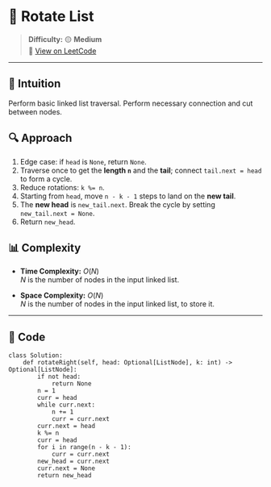 
# 🧠 Rotate List

> **Difficulty:** 🟡 **Medium**\
> 📎 [View on LeetCode](https://leetcode.com/problems/rotate-list/description/)

---

## 📝 Intuition

Perform basic linked list traversal. Perform necessary connection and cut between nodes.

## 🔍 Approach

1. Edge case: if `head` is `None`, return `None`.
2. Traverse once to get the **length `n`** and the **tail**; connect `tail.next = head` to form a cycle.
3. Reduce rotations: `k %= n`.
4. Starting from `head`, move `n - k - 1` steps to land on the **new tail**.
5. The **new head** is `new_tail.next`. Break the cycle by setting `new_tail.next = None`.
6. Return `new_head`.

## 📊 Complexity

- **Time Complexity:** $O(N)$  
$N$ is the number of nodes in the input linked list.


- **Space Complexity:** $O(N)$  
$N$ is the number of nodes in the input linked list, to store it.

---

## 🧩 Code

```python3 []
class Solution:
    def rotateRight(self, head: Optional[ListNode], k: int) -> Optional[ListNode]:
        if not head:
            return None
        n = 1
        curr = head
        while curr.next:
            n += 1
            curr = curr.next
        curr.next = head
        k %= n
        curr = head
        for i in range(n - k - 1):
            curr = curr.next
        new_head = curr.next
        curr.next = None
        return new_head
```

